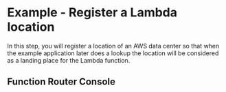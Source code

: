 # Example - Register a Lambda location

In this step, you will register a location of an AWS data center so that when the example application later does a lookup the location will be considered as a landing place for the Lambda function.

## Function Router Console